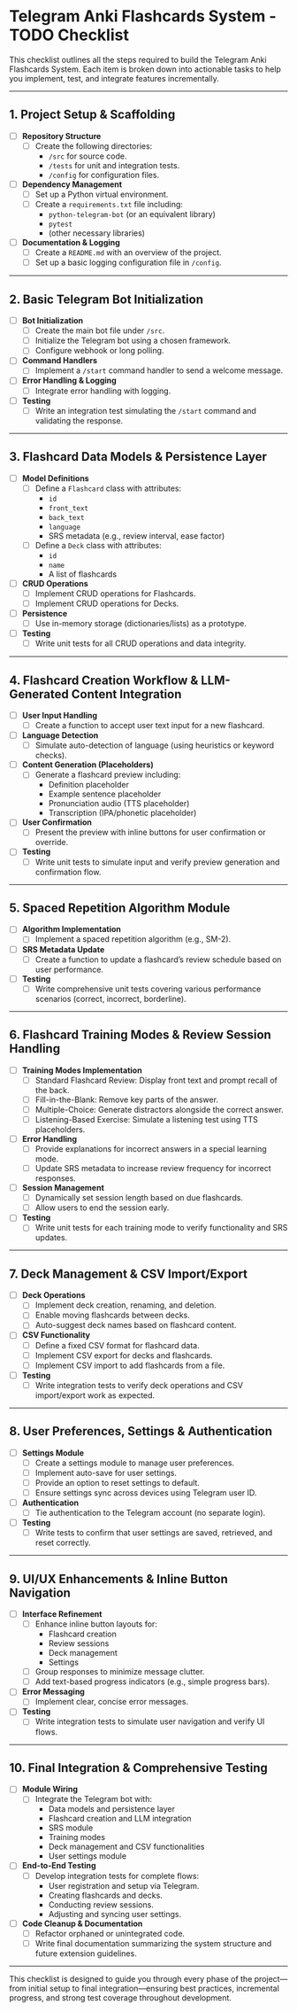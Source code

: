 # Telegram Anki Flashcards System - TODO Checklist

This checklist outlines all the steps required to build the Telegram Anki Flashcards System. Each item is broken down into actionable tasks to help you implement, test, and integrate features incrementally.

---

## 1. Project Setup & Scaffolding

- [ ] **Repository Structure**
  - [ ] Create the following directories:
    - `/src` for source code.
    - `/tests` for unit and integration tests.
    - `/config` for configuration files.
- [ ] **Dependency Management**
  - [ ] Set up a Python virtual environment.
  - [ ] Create a `requirements.txt` file including:
    - `python-telegram-bot` (or an equivalent library)
    - `pytest`
    - (other necessary libraries)
- [ ] **Documentation & Logging**
  - [ ] Create a `README.md` with an overview of the project.
  - [ ] Set up a basic logging configuration file in `/config`.

---

## 2. Basic Telegram Bot Initialization

- [ ] **Bot Initialization**
  - [ ] Create the main bot file under `/src`.
  - [ ] Initialize the Telegram bot using a chosen framework.
  - [ ] Configure webhook or long polling.
- [ ] **Command Handlers**
  - [ ] Implement a `/start` command handler to send a welcome message.
- [ ] **Error Handling & Logging**
  - [ ] Integrate error handling with logging.
- [ ] **Testing**
  - [ ] Write an integration test simulating the `/start` command and validating the response.

---

## 3. Flashcard Data Models & Persistence Layer

- [ ] **Model Definitions**
  - [ ] Define a `Flashcard` class with attributes:
    - `id`
    - `front_text`
    - `back_text`
    - `language`
    - SRS metadata (e.g., review interval, ease factor)
  - [ ] Define a `Deck` class with attributes:
    - `id`
    - `name`
    - A list of flashcards
- [ ] **CRUD Operations**
  - [ ] Implement CRUD operations for Flashcards.
  - [ ] Implement CRUD operations for Decks.
- [ ] **Persistence**
  - [ ] Use in-memory storage (dictionaries/lists) as a prototype.
- [ ] **Testing**
  - [ ] Write unit tests for all CRUD operations and data integrity.

---

## 4. Flashcard Creation Workflow & LLM-Generated Content Integration

- [ ] **User Input Handling**
  - [ ] Create a function to accept user text input for a new flashcard.
- [ ] **Language Detection**
  - [ ] Simulate auto-detection of language (using heuristics or keyword checks).
- [ ] **Content Generation (Placeholders)**
  - [ ] Generate a flashcard preview including:
    - Definition placeholder
    - Example sentence placeholder
    - Pronunciation audio (TTS placeholder)
    - Transcription (IPA/phonetic placeholder)
- [ ] **User Confirmation**
  - [ ] Present the preview with inline buttons for user confirmation or override.
- [ ] **Testing**
  - [ ] Write unit tests to simulate input and verify preview generation and confirmation flow.

---

## 5. Spaced Repetition Algorithm Module

- [ ] **Algorithm Implementation**
  - [ ] Implement a spaced repetition algorithm (e.g., SM-2).
- [ ] **SRS Metadata Update**
  - [ ] Create a function to update a flashcard’s review schedule based on user performance.
- [ ] **Testing**
  - [ ] Write comprehensive unit tests covering various performance scenarios (correct, incorrect, borderline).

---

## 6. Flashcard Training Modes & Review Session Handling

- [ ] **Training Modes Implementation**
  - [ ] Standard Flashcard Review: Display front text and prompt recall of the back.
  - [ ] Fill-in-the-Blank: Remove key parts of the answer.
  - [ ] Multiple-Choice: Generate distractors alongside the correct answer.
  - [ ] Listening-Based Exercise: Simulate a listening test using TTS placeholders.
- [ ] **Error Handling**
  - [ ] Provide explanations for incorrect answers in a special learning mode.
  - [ ] Update SRS metadata to increase review frequency for incorrect responses.
- [ ] **Session Management**
  - [ ] Dynamically set session length based on due flashcards.
  - [ ] Allow users to end the session early.
- [ ] **Testing**
  - [ ] Write unit tests for each training mode to verify functionality and SRS updates.

---

## 7. Deck Management & CSV Import/Export

- [ ] **Deck Operations**
  - [ ] Implement deck creation, renaming, and deletion.
  - [ ] Enable moving flashcards between decks.
  - [ ] Auto-suggest deck names based on flashcard content.
- [ ] **CSV Functionality**
  - [ ] Define a fixed CSV format for flashcard data.
  - [ ] Implement CSV export for decks and flashcards.
  - [ ] Implement CSV import to add flashcards from a file.
- [ ] **Testing**
  - [ ] Write integration tests to verify deck operations and CSV import/export work as expected.

---

## 8. User Preferences, Settings & Authentication

- [ ] **Settings Module**
  - [ ] Create a settings module to manage user preferences.
  - [ ] Implement auto-save for user settings.
  - [ ] Provide an option to reset settings to default.
  - [ ] Ensure settings sync across devices using Telegram user ID.
- [ ] **Authentication**
  - [ ] Tie authentication to the Telegram account (no separate login).
- [ ] **Testing**
  - [ ] Write tests to confirm that user settings are saved, retrieved, and reset correctly.

---

## 9. UI/UX Enhancements & Inline Button Navigation

- [ ] **Interface Refinement**
  - [ ] Enhance inline button layouts for:
    - Flashcard creation
    - Review sessions
    - Deck management
    - Settings
  - [ ] Group responses to minimize message clutter.
  - [ ] Add text-based progress indicators (e.g., simple progress bars).
- [ ] **Error Messaging**
  - [ ] Implement clear, concise error messages.
- [ ] **Testing**
  - [ ] Write integration tests to simulate user navigation and verify UI flows.

---

## 10. Final Integration & Comprehensive Testing

- [ ] **Module Wiring**
  - [ ] Integrate the Telegram bot with:
    - Data models and persistence layer
    - Flashcard creation and LLM integration
    - SRS module
    - Training modes
    - Deck management and CSV functionalities
    - User settings module
- [ ] **End-to-End Testing**
  - [ ] Develop integration tests for complete flows:
    - User registration and setup via Telegram.
    - Creating flashcards and decks.
    - Conducting review sessions.
    - Adjusting and syncing user settings.
- [ ] **Code Cleanup & Documentation**
  - [ ] Refactor orphaned or unintegrated code.
  - [ ] Write final documentation summarizing the system structure and future extension guidelines.

---

This checklist is designed to guide you through every phase of the project—from initial setup to final integration—ensuring best practices, incremental progress, and strong test coverage throughout development.